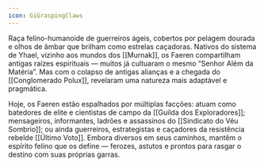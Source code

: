 ```yaml
---
icon: GiGraspingClaws
---
```

Raça felino-humanoide de guerreiros ágeis, cobertos por pelagem dourada e olhos de âmbar que brilham como estrelas caçadoras. Nativos do sistema de Yhael, vizinho aos mundos dos [[Murnak]], os Faeren compartilham antigas raízes espirituais — muitos já cultuaram o mesmo “Senhor Além da Matéria”. Mas com o colapso de antigas alianças e a chegada do [[Conglomerado Polux]], revelaram uma natureza mais adaptável e pragmática.

Hoje, os Faeren estão espalhados por múltiplas facções: atuam como batedores de elite e cientistas de campo da [[Guilda dos Exploradores]]; mensageiros, informantes, ladrões e assassinos do [[Sindicato do Véu Sombrio]]; ou ainda guerreiros, estrategistas e caçadores da resistência rebelde [[Último Voto]]. Embora diversos em seus caminhos, mantêm o espírito felino que os define — ferozes, astutos e prontos para rasgar o destino com suas próprias garras.